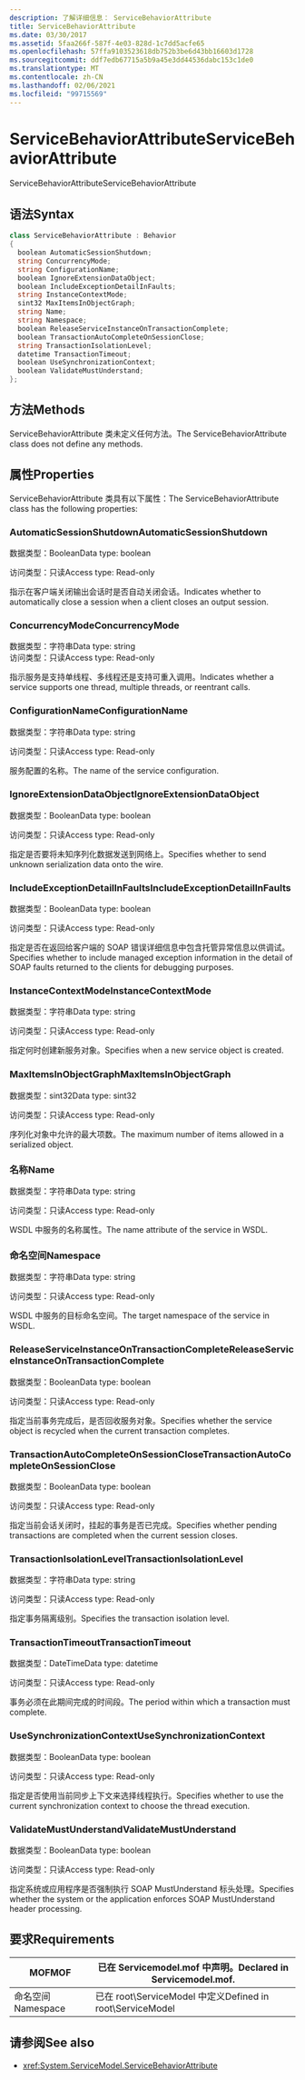 ```yaml
---
description: 了解详细信息： ServiceBehaviorAttribute
title: ServiceBehaviorAttribute
ms.date: 03/30/2017
ms.assetid: 5faa266f-587f-4e03-828d-1c7dd5acfe65
ms.openlocfilehash: 57ffa9103523618db752b3be6d43bb16603d1728
ms.sourcegitcommit: ddf7edb67715a5b9a45e3dd44536dabc153c1de0
ms.translationtype: MT
ms.contentlocale: zh-CN
ms.lasthandoff: 02/06/2021
ms.locfileid: "99715569"
---
```

# <a name="servicebehaviorattribute"></a><span data-ttu-id="b9337-103">ServiceBehaviorAttribute</span><span class="sxs-lookup"><span data-stu-id="b9337-103">ServiceBehaviorAttribute</span></span>

<span data-ttu-id="b9337-104">ServiceBehaviorAttribute</span><span class="sxs-lookup"><span data-stu-id="b9337-104">ServiceBehaviorAttribute</span></span>  
  
## <a name="syntax"></a><span data-ttu-id="b9337-105">语法</span><span class="sxs-lookup"><span data-stu-id="b9337-105">Syntax</span></span>  
  
```csharp
class ServiceBehaviorAttribute : Behavior  
{  
  boolean AutomaticSessionShutdown;  
  string ConcurrencyMode;  
  string ConfigurationName;  
  boolean IgnoreExtensionDataObject;  
  boolean IncludeExceptionDetailInFaults;  
  string InstanceContextMode;  
  sint32 MaxItemsInObjectGraph;  
  string Name;  
  string Namespace;  
  boolean ReleaseServiceInstanceOnTransactionComplete;  
  boolean TransactionAutoCompleteOnSessionClose;  
  string TransactionIsolationLevel;  
  datetime TransactionTimeout;  
  boolean UseSynchronizationContext;  
  boolean ValidateMustUnderstand;  
};  
```  
  
## <a name="methods"></a><span data-ttu-id="b9337-106">方法</span><span class="sxs-lookup"><span data-stu-id="b9337-106">Methods</span></span>  

 <span data-ttu-id="b9337-107">ServiceBehaviorAttribute 类未定义任何方法。</span><span class="sxs-lookup"><span data-stu-id="b9337-107">The ServiceBehaviorAttribute class does not define any methods.</span></span>  
  
## <a name="properties"></a><span data-ttu-id="b9337-108">属性</span><span class="sxs-lookup"><span data-stu-id="b9337-108">Properties</span></span>  

 <span data-ttu-id="b9337-109">ServiceBehaviorAttribute 类具有以下属性：</span><span class="sxs-lookup"><span data-stu-id="b9337-109">The ServiceBehaviorAttribute class has the following properties:</span></span>  
  
### <a name="automaticsessionshutdown"></a><span data-ttu-id="b9337-110">AutomaticSessionShutdown</span><span class="sxs-lookup"><span data-stu-id="b9337-110">AutomaticSessionShutdown</span></span>  

 <span data-ttu-id="b9337-111">数据类型：Boolean</span><span class="sxs-lookup"><span data-stu-id="b9337-111">Data type: boolean</span></span>  
  
 <span data-ttu-id="b9337-112">访问类型：只读</span><span class="sxs-lookup"><span data-stu-id="b9337-112">Access type: Read-only</span></span>  
  
 <span data-ttu-id="b9337-113">指示在客户端关闭输出会话时是否自动关闭会话。</span><span class="sxs-lookup"><span data-stu-id="b9337-113">Indicates whether to automatically close a session when a client closes an output session.</span></span>  
  
### <a name="concurrencymode"></a><span data-ttu-id="b9337-114">ConcurrencyMode</span><span class="sxs-lookup"><span data-stu-id="b9337-114">ConcurrencyMode</span></span>  

 <span data-ttu-id="b9337-115">数据类型：字符串</span><span class="sxs-lookup"><span data-stu-id="b9337-115">Data type: string</span></span>  
<span data-ttu-id="b9337-116">访问类型：只读</span><span class="sxs-lookup"><span data-stu-id="b9337-116">Access type: Read-only</span></span>  
  
 <span data-ttu-id="b9337-117">指示服务是支持单线程、多线程还是支持可重入调用。</span><span class="sxs-lookup"><span data-stu-id="b9337-117">Indicates whether a service supports one thread, multiple threads, or reentrant calls.</span></span>  
  
### <a name="configurationname"></a><span data-ttu-id="b9337-118">ConfigurationName</span><span class="sxs-lookup"><span data-stu-id="b9337-118">ConfigurationName</span></span>  

 <span data-ttu-id="b9337-119">数据类型：字符串</span><span class="sxs-lookup"><span data-stu-id="b9337-119">Data type: string</span></span>  
  
 <span data-ttu-id="b9337-120">访问类型：只读</span><span class="sxs-lookup"><span data-stu-id="b9337-120">Access type: Read-only</span></span>  
  
 <span data-ttu-id="b9337-121">服务配置的名称。</span><span class="sxs-lookup"><span data-stu-id="b9337-121">The name of the service configuration.</span></span>  
  
### <a name="ignoreextensiondataobject"></a><span data-ttu-id="b9337-122">IgnoreExtensionDataObject</span><span class="sxs-lookup"><span data-stu-id="b9337-122">IgnoreExtensionDataObject</span></span>  

 <span data-ttu-id="b9337-123">数据类型：Boolean</span><span class="sxs-lookup"><span data-stu-id="b9337-123">Data type: boolean</span></span>  
  
 <span data-ttu-id="b9337-124">访问类型：只读</span><span class="sxs-lookup"><span data-stu-id="b9337-124">Access type: Read-only</span></span>  
  
 <span data-ttu-id="b9337-125">指定是否要将未知序列化数据发送到网络上。</span><span class="sxs-lookup"><span data-stu-id="b9337-125">Specifies whether to send unknown serialization data onto the wire.</span></span>  
  
### <a name="includeexceptiondetailinfaults"></a><span data-ttu-id="b9337-126">IncludeExceptionDetailInFaults</span><span class="sxs-lookup"><span data-stu-id="b9337-126">IncludeExceptionDetailInFaults</span></span>  

 <span data-ttu-id="b9337-127">数据类型：Boolean</span><span class="sxs-lookup"><span data-stu-id="b9337-127">Data type: boolean</span></span>  
  
 <span data-ttu-id="b9337-128">访问类型：只读</span><span class="sxs-lookup"><span data-stu-id="b9337-128">Access type: Read-only</span></span>  
  
 <span data-ttu-id="b9337-129">指定是否在返回给客户端的 SOAP 错误详细信息中包含托管异常信息以供调试。</span><span class="sxs-lookup"><span data-stu-id="b9337-129">Specifies whether to include managed exception information in the detail of SOAP faults returned to the clients for debugging purposes.</span></span>  
  
### <a name="instancecontextmode"></a><span data-ttu-id="b9337-130">InstanceContextMode</span><span class="sxs-lookup"><span data-stu-id="b9337-130">InstanceContextMode</span></span>  

 <span data-ttu-id="b9337-131">数据类型：字符串</span><span class="sxs-lookup"><span data-stu-id="b9337-131">Data type: string</span></span>  
  
 <span data-ttu-id="b9337-132">访问类型：只读</span><span class="sxs-lookup"><span data-stu-id="b9337-132">Access type: Read-only</span></span>  
  
 <span data-ttu-id="b9337-133">指定何时创建新服务对象。</span><span class="sxs-lookup"><span data-stu-id="b9337-133">Specifies when a new service object is created.</span></span>  
  
### <a name="maxitemsinobjectgraph"></a><span data-ttu-id="b9337-134">MaxItemsInObjectGraph</span><span class="sxs-lookup"><span data-stu-id="b9337-134">MaxItemsInObjectGraph</span></span>  

 <span data-ttu-id="b9337-135">数据类型：sint32</span><span class="sxs-lookup"><span data-stu-id="b9337-135">Data type: sint32</span></span>  
  
 <span data-ttu-id="b9337-136">访问类型：只读</span><span class="sxs-lookup"><span data-stu-id="b9337-136">Access type: Read-only</span></span>  
  
 <span data-ttu-id="b9337-137">序列化对象中允许的最大项数。</span><span class="sxs-lookup"><span data-stu-id="b9337-137">The maximum number of items allowed in a serialized object.</span></span>  
  
### <a name="name"></a><span data-ttu-id="b9337-138">名称</span><span class="sxs-lookup"><span data-stu-id="b9337-138">Name</span></span>  

 <span data-ttu-id="b9337-139">数据类型：字符串</span><span class="sxs-lookup"><span data-stu-id="b9337-139">Data type: string</span></span>  
  
 <span data-ttu-id="b9337-140">访问类型：只读</span><span class="sxs-lookup"><span data-stu-id="b9337-140">Access type: Read-only</span></span>  
  
 <span data-ttu-id="b9337-141">WSDL 中服务的名称属性。</span><span class="sxs-lookup"><span data-stu-id="b9337-141">The name attribute of the service in WSDL.</span></span>  
  
### <a name="namespace"></a><span data-ttu-id="b9337-142">命名空间</span><span class="sxs-lookup"><span data-stu-id="b9337-142">Namespace</span></span>  

 <span data-ttu-id="b9337-143">数据类型：字符串</span><span class="sxs-lookup"><span data-stu-id="b9337-143">Data type: string</span></span>  
  
 <span data-ttu-id="b9337-144">访问类型：只读</span><span class="sxs-lookup"><span data-stu-id="b9337-144">Access type: Read-only</span></span>  
  
 <span data-ttu-id="b9337-145">WSDL 中服务的目标命名空间。</span><span class="sxs-lookup"><span data-stu-id="b9337-145">The target namespace of the service in WSDL.</span></span>  
  
### <a name="releaseserviceinstanceontransactioncomplete"></a><span data-ttu-id="b9337-146">ReleaseServiceInstanceOnTransactionComplete</span><span class="sxs-lookup"><span data-stu-id="b9337-146">ReleaseServiceInstanceOnTransactionComplete</span></span>  

 <span data-ttu-id="b9337-147">数据类型：Boolean</span><span class="sxs-lookup"><span data-stu-id="b9337-147">Data type: boolean</span></span>  
  
 <span data-ttu-id="b9337-148">访问类型：只读</span><span class="sxs-lookup"><span data-stu-id="b9337-148">Access type: Read-only</span></span>  
  
 <span data-ttu-id="b9337-149">指定当前事务完成后，是否回收服务对象。</span><span class="sxs-lookup"><span data-stu-id="b9337-149">Specifies whether the service object is recycled when the current transaction completes.</span></span>  
  
### <a name="transactionautocompleteonsessionclose"></a><span data-ttu-id="b9337-150">TransactionAutoCompleteOnSessionClose</span><span class="sxs-lookup"><span data-stu-id="b9337-150">TransactionAutoCompleteOnSessionClose</span></span>  

 <span data-ttu-id="b9337-151">数据类型：Boolean</span><span class="sxs-lookup"><span data-stu-id="b9337-151">Data type: boolean</span></span>  
  
 <span data-ttu-id="b9337-152">访问类型：只读</span><span class="sxs-lookup"><span data-stu-id="b9337-152">Access type: Read-only</span></span>  
  
 <span data-ttu-id="b9337-153">指定当前会话关闭时，挂起的事务是否已完成。</span><span class="sxs-lookup"><span data-stu-id="b9337-153">Specifies whether pending transactions are completed when the current session closes.</span></span>  
  
### <a name="transactionisolationlevel"></a><span data-ttu-id="b9337-154">TransactionIsolationLevel</span><span class="sxs-lookup"><span data-stu-id="b9337-154">TransactionIsolationLevel</span></span>  

 <span data-ttu-id="b9337-155">数据类型：字符串</span><span class="sxs-lookup"><span data-stu-id="b9337-155">Data type: string</span></span>  
  
 <span data-ttu-id="b9337-156">访问类型：只读</span><span class="sxs-lookup"><span data-stu-id="b9337-156">Access type: Read-only</span></span>  
  
 <span data-ttu-id="b9337-157">指定事务隔离级别。</span><span class="sxs-lookup"><span data-stu-id="b9337-157">Specifies the transaction isolation level.</span></span>  
  
### <a name="transactiontimeout"></a><span data-ttu-id="b9337-158">TransactionTimeout</span><span class="sxs-lookup"><span data-stu-id="b9337-158">TransactionTimeout</span></span>  

 <span data-ttu-id="b9337-159">数据类型：DateTime</span><span class="sxs-lookup"><span data-stu-id="b9337-159">Data type: datetime</span></span>  
  
 <span data-ttu-id="b9337-160">访问类型：只读</span><span class="sxs-lookup"><span data-stu-id="b9337-160">Access type: Read-only</span></span>  
  
 <span data-ttu-id="b9337-161">事务必须在此期间完成的时间段。</span><span class="sxs-lookup"><span data-stu-id="b9337-161">The period within which a transaction must complete.</span></span>  
  
### <a name="usesynchronizationcontext"></a><span data-ttu-id="b9337-162">UseSynchronizationContext</span><span class="sxs-lookup"><span data-stu-id="b9337-162">UseSynchronizationContext</span></span>  

 <span data-ttu-id="b9337-163">数据类型：Boolean</span><span class="sxs-lookup"><span data-stu-id="b9337-163">Data type: boolean</span></span>  
  
 <span data-ttu-id="b9337-164">访问类型：只读</span><span class="sxs-lookup"><span data-stu-id="b9337-164">Access type: Read-only</span></span>  
  
 <span data-ttu-id="b9337-165">指定是否使用当前同步上下文来选择线程执行。</span><span class="sxs-lookup"><span data-stu-id="b9337-165">Specifies whether to use the current synchronization context to choose the thread execution.</span></span>  
  
### <a name="validatemustunderstand"></a><span data-ttu-id="b9337-166">ValidateMustUnderstand</span><span class="sxs-lookup"><span data-stu-id="b9337-166">ValidateMustUnderstand</span></span>  

 <span data-ttu-id="b9337-167">数据类型：Boolean</span><span class="sxs-lookup"><span data-stu-id="b9337-167">Data type: boolean</span></span>  
  
 <span data-ttu-id="b9337-168">访问类型：只读</span><span class="sxs-lookup"><span data-stu-id="b9337-168">Access type: Read-only</span></span>  
  
 <span data-ttu-id="b9337-169">指定系统或应用程序是否强制执行 SOAP MustUnderstand 标头处理。</span><span class="sxs-lookup"><span data-stu-id="b9337-169">Specifies whether the system or the application enforces SOAP MustUnderstand header processing.</span></span>  
  
## <a name="requirements"></a><span data-ttu-id="b9337-170">要求</span><span class="sxs-lookup"><span data-stu-id="b9337-170">Requirements</span></span>  
  
|<span data-ttu-id="b9337-171">MOF</span><span class="sxs-lookup"><span data-stu-id="b9337-171">MOF</span></span>|<span data-ttu-id="b9337-172">已在 Servicemodel.mof 中声明。</span><span class="sxs-lookup"><span data-stu-id="b9337-172">Declared in Servicemodel.mof.</span></span>|  
|---------|-----------------------------------|  
|<span data-ttu-id="b9337-173">命名空间</span><span class="sxs-lookup"><span data-stu-id="b9337-173">Namespace</span></span>|<span data-ttu-id="b9337-174">已在 root\ServiceModel 中定义</span><span class="sxs-lookup"><span data-stu-id="b9337-174">Defined in root\ServiceModel</span></span>|  
  
## <a name="see-also"></a><span data-ttu-id="b9337-175">请参阅</span><span class="sxs-lookup"><span data-stu-id="b9337-175">See also</span></span>

- <xref:System.ServiceModel.ServiceBehaviorAttribute>
